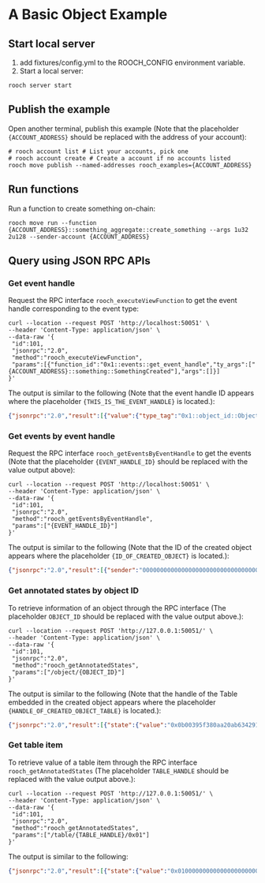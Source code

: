# A Basic Object Example

## Start local server

1. add fixtures/config.yml to the ROOCH_CONFIG environment variable.
2. Start a local server:
```shell
rooch server start
```

## Publish the example

Open another terminal, publish this example (Note that the placeholder `{ACCOUNT_ADDRESS}` should be replaced with the address of your account):

```shell
# rooch account list # List your accounts, pick one
# rooch account create # Create a account if no accounts listed
rooch move publish --named-addresses rooch_examples={ACCOUNT_ADDRESS}
```

## Run functions

Run a function to create something on-chain: 

```shell
rooch move run --function {ACCOUNT_ADDRESS}::something_aggregate::create_something --args 1u32 2u128 --sender-account {ACCOUNT_ADDRESS}
```

## Query using JSON RPC APIs

### Get event handle

Request the RPC interface `rooch_executeViewFunction` to get the event handle corresponding to the event type:

```shell
curl --location --request POST 'http://localhost:50051' \
--header 'Content-Type: application/json' \
--data-raw '{
 "id":101,
 "jsonrpc":"2.0",
 "method":"rooch_executeViewFunction",
 "params":[{"function_id":"0x1::events::get_event_handle","ty_args":["{ACCOUNT_ADDRESS}::something::SomethingCreated"],"args":[]}]
}'
```

The output is similar to the following (Note that the event handle ID appears where the placeholder `{THIS_IS_THE_EVENT_HANDLE}` is located.):

```json
{"jsonrpc":"2.0","result":[{"value":{"type_tag":"0x1::object_id::ObjectID","value":"{THIS_IS_THE_EVENT_HANDLE}"},"move_value":"0x53f32af12dc9236eb67f1c064cf55ee8891a90040f71ba17422cfdd91eb7358b"},{"value":{"type_tag":"address","value":"0x565d5717526aecec1f9d464867f7d92d6eae2dc8ca73a0dc2613dd185d3d7bc7"},"move_value":"0x565d5717526aecec1f9d464867f7d92d6eae2dc8ca73a0dc2613dd185d3d7bc7"},{"value":{"type_tag":"u64","value":"0x0100000000000000"},"move_value":"1"}],"id":101}
```

### Get events by event handle

Request the RPC interface `rooch_getEventsByEventHandle` to get the events (Note that the placeholder `{EVENT_HANDLE_ID}` should be replaced with the value output above):

```shell
curl --location --request POST 'http://localhost:50051' \
--header 'Content-Type: application/json' \
--data-raw '{
 "id":101,
 "jsonrpc":"2.0",
 "method":"rooch_getEventsByEventHandle",
 "params":["{EVENT_HANDLE_ID}"]
}'
```

The output is similar to the following (Note that the ID of the created object appears where the placeholder `{ID_OF_CREATED_OBJECT}` is located.):

```json
{"jsonrpc":"2.0","result":[{"sender":"0000000000000000000000000000000000000000000000000000000000000000","event_data":"0x0b00395f380aa20ab634291b1fe8705e8ba94ce5bfab66dbe436865cc40974ef0100000002000000000000000000000000000000","parsed_event_data":{"abilities":8,"type":"0x565d5717526aecec1f9d464867f7d92d6eae2dc8ca73a0dc2613dd185d3d7bc7::something::SomethingCreated","value":{"i":1,"j":"2","obj_id":"{ID_OF_CREATED_OBJECT}"}},"type_tag":"0x565d5717526aecec1f9d464867f7d92d6eae2dc8ca73a0dc2613dd185d3d7bc7::something::SomethingCreated","event_index":3,"event_id":{"event_handle_id":"0x53f32af12dc9236eb67f1c064cf55ee8891a90040f71ba17422cfdd91eb7358b","event_seq":0}}],"id":101}
```

### Get annotated states by object ID

To retrieve information of an object through the RPC interface (The placeholder `OBJECT_ID` should be replaced with the value output above.):

```shell
curl --location --request POST 'http://127.0.0.1:50051/' \
--header 'Content-Type: application/json' \
--data-raw '{
 "id":101,
 "jsonrpc":"2.0",
 "method":"rooch_getAnnotatedStates",
 "params":["/object/{OBJECT_ID}"]
}'
```

The output is similar to the following (Note that the handle of the Table embedded in the created object appears where the placeholder `{HANDLE_OF_CREATED_OBJECT_TABLE}` is located.):

```json
{"jsonrpc":"2.0","result":[{"state":{"value":"0x0b00395f380aa20ab634291b1fe8705e8ba94ce5bfab66dbe436865cc40974ef565d5717526aecec1f9d464867f7d92d6eae2dc8ca73a0dc2613dd185d3d7bc70100000002000000000000000000000000000000ba90d115eab89e3167e4fb9a489a46606189e8ad474d5e232fd70568923effff0b64dc6ef8063f3819a2458643c86d2869dfc5064b6e33212ca27742887d6dc0","value_type":"0x1::object::Object<0x565d5717526aecec1f9d464867f7d92d6eae2dc8ca73a0dc2613dd185d3d7bc7::something::SomethingProperties>"},"move_value":{"abilities":0,"type":"0x1::object::Object<0x565d5717526aecec1f9d464867f7d92d6eae2dc8ca73a0dc2613dd185d3d7bc7::something::SomethingProperties>","value":{"id":"0xb00395f380aa20ab634291b1fe8705e8ba94ce5bfab66dbe436865cc40974ef","owner":"0x565d5717526aecec1f9d464867f7d92d6eae2dc8ca73a0dc2613dd185d3d7bc7","value":{"abilities":8,"type":"0x565d5717526aecec1f9d464867f7d92d6eae2dc8ca73a0dc2613dd185d3d7bc7::something::SomethingProperties","value":{"barTable":{"abilities":4,"type":"0x1::table::Table<u8, u128>","value":{"handle":"{HANDLE_OF_CREATED_OBJECT_TABLE}"}},"fooTable":{"abilities":4,"type":"0x1::table::Table<0x1::string::String, 0x1::string::String>","value":{"handle":"0xba90d115eab89e3167e4fb9a489a46606189e8ad474d5e232fd70568923effff"}},"i":1,"j":"2"}}}}}],"id":101}
```

### Get table item

To retrieve value of a table item through the RPC interface `rooch_getAnnotatedStates` (The placeholder `TABLE_HANDLE` should be replaced with the value output above.):

```shell
curl --location --request POST 'http://127.0.0.1:50051/' \
--header 'Content-Type: application/json' \
--data-raw '{
 "id":101,
 "jsonrpc":"2.0",
 "method":"rooch_getAnnotatedStates",
 "params":["/table/{TABLE_HANDLE}/0x01"]
}'
```

The output is similar to the following:

```json
{"jsonrpc":"2.0","result":[{"state":{"value":"0x01000000000000000000000000000000","value_type":"u128"},"move_value":"1"}],"id":101}
```
